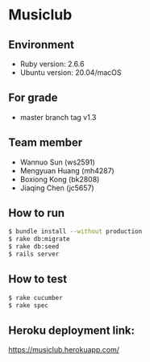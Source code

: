 # Musiclub

## Environment
- Ruby version: 2.6.6
- Ubuntu version: 20.04/macOS

## For grade
- master branch tag v1.3

## Team member
- Wannuo Sun (ws2591)
- Mengyuan Huang (mh4287)
- Boxiong Kong (bk2808)
- Jiaqing Chen (jc5657)

## How to run
```bash
$ bundle install --without production
$ rake db:migrate
$ rake db:seed
$ rails server
```

## How to test
```bash
$ rake cucumber
$ rake spec
```
## Heroku deployment link:
https://musiclub.herokuapp.com/

